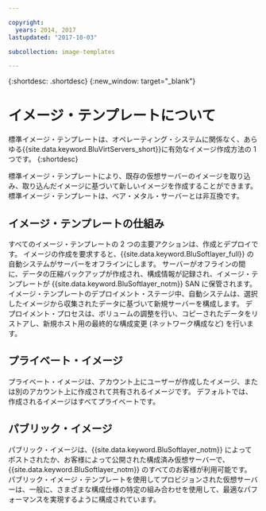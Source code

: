 ```yaml
---

copyright:
  years: 2014, 2017
lastupdated: "2017-10-03"

subcollection: image-templates

---
```


{:shortdesc: .shortdesc}
{:new_window: target="_blank"}

# イメージ・テンプレートについて

標準イメージ・テンプレートは、オペレーティング・システムに関係なく、あらゆる{{site.data.keyword.BluVirtServers_short}}に有効なイメージ作成方法の 1 つです。
{:shortdesc}

標準イメージ・テンプレートにより、既存の仮想サーバーのイメージを取り込み、取り込んだイメージに基づいて新しいイメージを作成することができます。 標準イメージ・テンプレートは、ベア・メタル・サーバーとは非互換です。

## イメージ・テンプレートの仕組み
すべてのイメージ・テンプレートの 2 つの主要アクションは、作成とデプロイです。 イメージの作成を要求すると、{{site.data.keyword.BluSoftlayer_full}} の自動システムがサーバーをオフラインにします。 サーバーがオフラインの間に、データの圧縮バックアップが作成され、構成情報が記録され、イメージ・テンプレートが {{site.data.keyword.BluSoftlayer_notm}} SAN に保管されます。 イメージ・テンプレートのデプロイメント・ステージ中、自動システムは、選択したイメージから収集されたデータに基づいて新規サーバーを構成します。 デプロイメント・プロセスは、ボリュームの調整を行い、コピーされたデータをリストアし、新規ホスト用の最終的な構成変更 (ネットワーク構成など) を行います。

## プライベート・イメージ

プライベート・イメージは、アカウント上にユーザーが作成したイメージ、または別のアカウント上に作成されて共有されるイメージです。 デフォルトでは、作成されるイメージはすべてプライベートです。

## パブリック・イメージ

パブリック・イメージは、{{site.data.keyword.BluSoftlayer_notm}} によってポストされたか、お客様によって公開された構成済み仮想サーバーで、{{site.data.keyword.BluSoftlayer_notm}} のすべてのお客様が利用可能です。 パブリック・イメージ・テンプレートを使用してプロビジョンされた仮想サーバーは、一般に、さまざまな構成仕様の特定の組み合わせを使用して、最適なパフォーマンスを実現するように構成されています。
